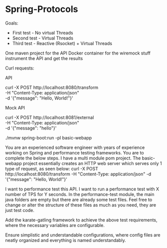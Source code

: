 # Spring-Protocols

Goals:
- First test - No virtual Threads
- Second test - Virtual Threads
- Third test - Reactive (Rsocket) + Virtual Threads

One maven project for the API
Docker container for the wiremock stuff
instrument the API and get the results

Curl requests:

API

curl -X POST http://localhost:8080/transform \
-H "Content-Type: application/json" \
-d '{"message": "Hello, World!"}'

Mock API


curl -X POST http://localhost:8081/external \
-H "Content-Type: application/json" \
-d '{"message": "hello"}'

./mvnw spring-boot:run -pl basic-webapp

You are an experienced software engineer with years of experience working on Spring and performance testing frameworks. You are to complete the below steps. 
I have a multi module pom project. The basic-webapp project essentially creates an HTTP web server which serves only 1 type of request, as seen below:
curl -X POST http://localhost:8080/transform
-H "Content-Type: application/json"
-d '{"message": "Hello, World!"}'

I want to performance test this API. I want to run a performance test with X number of TPS for Y seconds.
In the performance-test module, the main java folders are empty but there are already some test files. Feel free to change or alter the structure of these files as much as you need, they are just test code.

Add the karate-gatling framework to achieve the above test requirements, where the necessary variables are configurable.

Ensure simplistic and understandable configurations, where config files are neatly organized and everything is named understandably. 